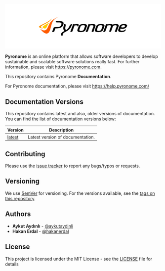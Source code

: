 ![Pyronome Documentation Public Repository](README.png "Pyronome Documentation Public Repository")

**Pyronome** is an online platform that allows software developers to develop sustainable and scalable software solutions really fast. For further information, please visit https://pyronome.com.

This repository contains Pyronome **Documentation**.

For Pyronome documentation, please visit https://help.pyronome.com/

## Documentation Versions

This repository contains latest and also, older versions of documentation. You can find the list of documentation versions below:

| Version | Description |
| ------ | ------ |
| [latest](docs/latest) | Latest version of documentation. |

## Contributing

Please use the [issue tracker](https://github.com/pyronome/documentation/issues) to report any bugs/typos or requests.

## Versioning

We use [SemVer](http://semver.org/) for versioning. For the versions available, see the [tags on this repository](https://github.com/pyronome/documentation/tags). 

## Authors

* **Aykut Aydınlı** - [@aykutaydinli](https://github.com/aykutaydinli)
* **Hakan Erdal** - [@hakanerdal](https://github.com/hakanerdal)

## License

This project is licensed under the MIT License - see the [LICENSE](LICENSE) file for details
